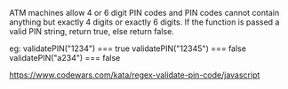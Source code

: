 ATM machines allow 4 or 6 digit PIN codes and PIN codes cannot contain anything but exactly 4 digits or exactly 6 digits.
If the function is passed a valid PIN string, return true, else return false.

eg:
validatePIN("1234") === true
validatePIN("12345") === false
validatePIN("a234") === false

https://www.codewars.com/kata/regex-validate-pin-code/javascript
